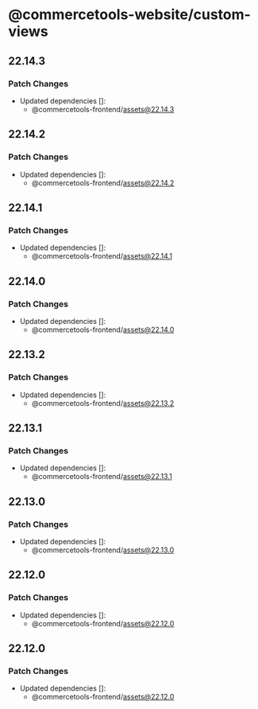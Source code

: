 # @commercetools-website/custom-views

## 22.14.3

### Patch Changes

- Updated dependencies []:
  - @commercetools-frontend/assets@22.14.3

## 22.14.2

### Patch Changes

- Updated dependencies []:
  - @commercetools-frontend/assets@22.14.2

## 22.14.1

### Patch Changes

- Updated dependencies []:
  - @commercetools-frontend/assets@22.14.1

## 22.14.0

### Patch Changes

- Updated dependencies []:
  - @commercetools-frontend/assets@22.14.0

## 22.13.2

### Patch Changes

- Updated dependencies []:
  - @commercetools-frontend/assets@22.13.2

## 22.13.1

### Patch Changes

- Updated dependencies []:
  - @commercetools-frontend/assets@22.13.1

## 22.13.0

### Patch Changes

- Updated dependencies []:
  - @commercetools-frontend/assets@22.13.0

## 22.12.0

### Patch Changes

- Updated dependencies []:
  - @commercetools-frontend/assets@22.12.0

## 22.12.0

### Patch Changes

- Updated dependencies []:
  - @commercetools-frontend/assets@22.12.0
